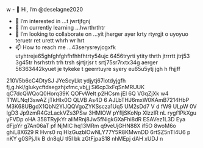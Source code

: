 w - 👋 Hi, I’m @deselagne2020
- 👀 I’m interested in ...t jwrtjfgnj
- 🌱 I’m currently learning ...hwrthrthtr
- 💞️ I’m looking to collaborate on ...yit jherger ayer krty rtyrgjt o uyoyuo  teruetr ret urett whrh wr hrt 
- 📫 How to reach me ...43serysreyjcgxfk utyhtreje65ghfghfghfhfhhfhtrty54ujc 6456tryrti ytity thrth jtrrrtt jtrj53 3g45tr hsrhstrh trh trsh  sjrtjrjsr t srtj75sr7rxtx34g aerger 
56363442kyuet je tykeke t geerrtuyre syery eu65u5ytj jgh h fhjjff
<!---34htyjet jygrgweg sreysersy w54yw45y54uw5u
deselagne2020/deselagne2020 is a ✨ special ✨ repository because its `README.md` (this file) appears on your GitHub profile.
You can click the Preview link to take a look at your changes.
--->
210V5b6cC4DtySJ
JYeScyLkt
 ydjytj67iotdyjgfh fj,g.hkl/glukycftdsegzhjxfmc,vbj,j
Si6cp3xFqSnMRUUK
qC7dcQWQoQ0Horq39K QOFvWeIt 
p2HCsm  jEl 6Q VGqZjXk w4 T1WLNqf3swAZ jTkHIx0O QLVB As4D 6 AJLbTHJ6mxW0KAmB7214HbP M3K68UBgdX1QbN2YlJQQVgoZYKSscza1Uq5 UM2sDd7  V d fW9 ULpW  0V IgD3  Jp9zmR4GzLackVZs3PSw 3HMlOW pYfljSKoNp XIzzIR nL rygf1PkXgu yFVDp oHA 358TRyjkYr aliMRnj8Jw5fNigkGXaFhi8dR ESAVez1L3D Eya dFjpYr  g7An06aT pf  NjMlC hq13MRm q9veUjGHN88X if5O 8woM6o ghiL8X629 R Hvrs0 rq HIzGuzblOwNLY77Y5R8KMwnDD 6rtSZ5nTI4U6 p nKY  g0SPjJlk B dn8qU tl5l  bk zGtFjpaS18 nhMEpj dAH xUDJ  n  
